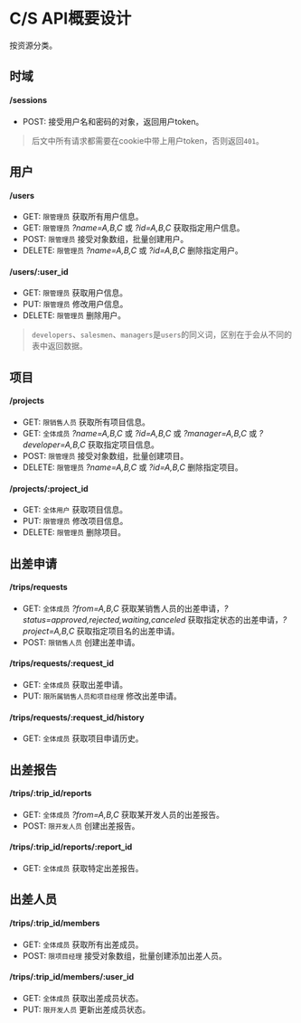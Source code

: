 # C/S API概要设计

按资源分类。

## 时域

#### /sessions

- POST: 接受用户名和密码的对象，返回用户token。

> 后文中所有请求都需要在cookie中带上用户token，否则返回`401`。

## 用户

#### /users

- GET: `限管理员` 获取所有用户信息。
- GET: `限管理员` *?name=A,B,C* 或 *?id=A,B,C* 获取指定用户信息。
- POST: `限管理员` 接受对象数组，批量创建用户。
- DELETE: `限管理员` *?name=A,B,C* 或 *?id=A,B,C* 删除指定用户。

#### /users/:user_id

- GET: `限管理员` 获取用户信息。
- PUT: `限管理员` 修改用户信息。
- DELETE: `限管理员` 删除用户。

> `developers`、`salesmen`、`managers`是`users`的同义词，区别在于会从不同的表中返回数据。

## 项目

#### /projects

- GET: `限销售人员` 获取所有项目信息。
- GET: `全体成员` *?name=A,B,C* 或 *?id=A,B,C* 或 *?manager=A,B,C*  或 *?developer=A,B,C* 获取指定项目信息。
- POST: `限管理员` 接受对象数组，批量创建项目。
- DELETE: `限管理员` *?name=A,B,C* 或 *?id=A,B,C* 删除指定项目。

#### /projects/:project_id

- GET: `全体用户` 获取项目信息。
- PUT: `限管理员` 修改项目信息。
- DELETE: `限管理员` 删除项目。

## 出差申请

#### /trips/requests

- GET: `全体成员` *?from=A,B,C* 获取某销售人员的出差申请，*?status=approved,rejected,waiting,canceled* 获取指定状态的出差申请，*?project=A,B,C* 获取指定项目名的出差申请。
- POST: `限销售人员` 创建出差申请。

#### /trips/requests/:request_id

- GET: `全体成员` 获取出差申请。
- PUT: `限所属销售人员和项目经理` 修改出差申请。

#### /trips/requests/:request_id/history

- GET: `全体成员` 获取项目申请历史。

## 出差报告

#### /trips/:trip_id/reports

- GET: `全体成员` *?from=A,B,C* 获取某开发人员的出差报告。
- POST: `限开发人员` 创建出差报告。

#### /trips/:trip_id/reports/:report_id

- GET: `全体成员` 获取特定出差报告。

## 出差人员

#### /trips/:trip_id/members

- GET: `全体成员` 获取所有出差成员。
- POST: `限项目经理` 接受对象数组，批量创建添加出差人员。

#### /trips/:trip_id/members/:user_id

- GET: `全体成员` 获取出差成员状态。
- PUT: `限开发人员` 更新出差成员状态。
